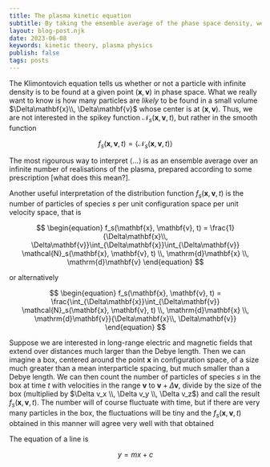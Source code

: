 ```yaml
---
title: The plasma kinetic equation
subtitle: By taking the emsemble average of the phase space density, we obtain the smoothed distribution function $f_s(\mathbf{x}, \mathbf{v}, t) = \langle \mathcal{N}_s(\mathbf{x}, \mathbf{v}, t) \rangle$. Similarly, by taking the emsemble average of the Klimontovich equation, we obtain the plasma kinetic equation.
layout: blog-post.njk
date: 2023-06-08
keywords: kinetic theory, plasma physics
publish: false
tags: posts
---
```


The Klimontovich equation tells us whether or not a particle with infinite density is to be found at a given point $(\mathbf{x}, \mathbf{v})$ in phase space. What we really want to know is how many particles are *likely* to be found in a small volume $\Delta\mathbf{x}\\, \Delta\mathbf{v}$ whose center is at $(\mathbf{x}, \mathbf{v})$. Thus, we are not interested in the spikey function $\mathcal{N}_s(\mathbf{x}, \mathbf{v}, t)$, but rather in the smooth function

$$
\begin{equation}
  f_s(\mathbf{x}, \mathbf{v}, t) = \langle \mathcal{N}_s(\mathbf{x}, \mathbf{v}, t) \rangle
\end{equation}
$$

The most rigourous way to interpret $\langle \dots \rangle$ is as an ensemble average over an infinite number of realisations of the plasma, prepared according to some prescription [what does this mean?].

Another useful interpretation of the distribution function $f_s(\mathbf{x}, \mathbf{v}, t)$ is the number of particles of species $s$ per unit configuration space per unit velocity space, that is

$$
\begin{equation}
  f_s(\mathbf{x}, \mathbf{v}, t) = \frac{1}{\Delta\mathbf{x}\\, \Delta\mathbf{v}}\int_{\Delta\mathbf{x}}\int_{\Delta\mathbf{v}} \mathcal{N}_s(\mathbf{x}, \mathbf{v}, t) \\, \mathrm{d}\mathbf{x} \\, \mathrm{d}\mathbf{v}
\end{equation}
$$

or alternatively

$$
\begin{equation}
  f_s(\mathbf{x}, \mathbf{v}, t) = \frac{\int_{\Delta\mathbf{x}}\int_{\Delta\mathbf{v}} \mathcal{N}_s(\mathbf{x}, \mathbf{v}, t) \\, \mathrm{d}\mathbf{x} \\, \mathrm{d}\mathbf{v}}{\Delta\mathbf{x}\\, \Delta\mathbf{v}}
\end{equation}
$$

Suppose we are interested in long-range electric and magnetic fields that extend over distances much larger than the Debye length. Then we can imagine a box, centered around the point $\mathbf{x}$ in configuration space, of a size much greater than a mean interparticle spacing, but much smaller than a Debye length. We can then count the number of particles of species $s$ in the box at time $t$ with velocities in the range $\mathbf{v}$ to $\mathbf{v} + \Delta\mathbf{v}$, divide by the size of the box (multiplied by $\Delta v_x \\, \Delta v_y \\, \Delta v_z$) and call the result $f_s(\mathbf{x}, \mathbf{v}, t)$. The number will of course fluctuate with time, but if there are very many particles in the box, the fluctuations will be tiny and the $f_s(\mathbf{x}, \mathbf{v}, t)$ obtained in this manner will agree very well with that obtained 

The equation of a line is

$$
y = mx + c
$$